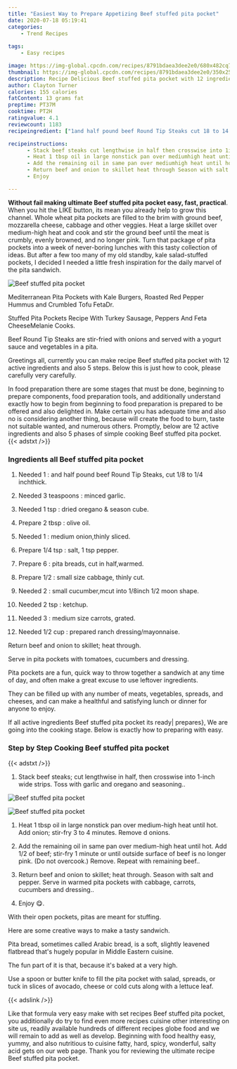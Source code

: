 ```yaml
---
title: "Easiest Way to Prepare Appetizing Beef stuffed pita pocket"
date: 2020-07-18 05:19:41
categories:
    - Trend Recipes
    
tags:
    - Easy recipes

image: https://img-global.cpcdn.com/recipes/8791bdaea3dee2e0/680x482cq70/beef-stuffed-pita-pocket-recipe-main-photo.jpg
thumbnail: https://img-global.cpcdn.com/recipes/8791bdaea3dee2e0/350x250cq70/beef-stuffed-pita-pocket-recipe-main-photo.jpg
description: Recipe Delicious Beef stuffed pita pocket with 12 ingredients and 5 stages of easy cooking.
author: Clayton Turner
calories: 155 calories
fatContent: 13 grams fat
preptime: PT37M
cooktime: PT2H
ratingvalue: 4.1
reviewcount: 1183
recipeingredient: ["1and half pound beef Round Tip Steaks cut 18 to 14 inchthick", "3 teaspoonsminced garlic", "1 tspdried oregano  season cube", "2 tbspolive oil", "1medium onionthinly sliced", "1/4 tspsalt 1 tsp pepper", "6pita breads cut in halfwarmed", "1/2small size cabbage thinly cut", "2small cucumbermcut into 18inch 12 moon shape", "2 tspketchup", "3medium size carrots grated", "1/2 cupprepared ranch dressingmayonnaise"]

recipeinstructions: 
      - Stack beef steaks cut lengthwise in half then crosswise into 1inch wide strips Toss with garlic and oregano and seasoning 
      - Heat 1 tbsp oil in large nonstick pan over mediumhigh heat until hot Add onion stirfry 3 to 4 minutes Remove d onions 
      - Add the remaining oil in same pan over mediumhigh heat until hot Add 12 of beef stirfry 1 minute or until outside surface of beef is no longer pink Do not overcook Remove Repeat with remaining beef 
      - Return beef and onion to skillet heat through Season with salt and pepper Serve in warmed pita pockets with cabbage carrots cucumbers and dressing 
      - Enjoy 

---
```




**Without fail making ultimate Beef stuffed pita pocket easy, fast, practical**. When you hit the LIKE button, its mean you already help to grow this channel. Whole wheat pita pockets are filled to the brim with ground beef, mozzarella cheese, cabbage and other veggies. Heat a large skillet over medium-high heat and cook and stir the ground beef until the meat is crumbly, evenly browned, and no longer pink. Turn that package of pita pockets into a week of never-boring lunches with this tasty collection of ideas. But after a few too many of my old standby, kale salad-stuffed pockets, I decided I needed a little fresh inspiration for the daily marvel of the pita sandwich.


![Beef stuffed pita pocket](https://img-global.cpcdn.com/recipes/8791bdaea3dee2e0/680x482cq70/beef-stuffed-pita-pocket-recipe-main-photo.jpg "Beef stuffed pita pocket")



Mediterranean Pita Pockets with Kale Burgers, Roasted Red Pepper Hummus and Crumbled Tofu FetaDr.

Stuffed Pita Pockets Recipe With Turkey Sausage, Peppers And Feta CheeseMelanie Cooks.

Beef Round Tip Steaks are stir-fried with onions and served with a yogurt sauce and vegetables in a pita.


Greetings all, currently you can make recipe Beef stuffed pita pocket with 12 active ingredients and also 5 steps. Below this is just how to cook, please carefully very carefully.

In food preparation there are some stages that must be done, beginning to prepare components, food preparation tools, and additionally understand exactly how to begin from beginning to food preparation is prepared to be offered and also delighted in. Make certain you has adequate time and also no is considering another thing, because will create the food to burn, taste not suitable wanted, and numerous others. Promptly, below are 12 active ingredients and also 5 phases of simple cooking Beef stuffed pita pocket.
{{< adstxt />}}

### Ingredients all Beef stuffed pita pocket


1. Needed 1 : and half pound beef Round Tip Steaks, cut 1/8 to 1/4 inchthick.

1. Needed 3 teaspoons : minced garlic.

1. Needed 1 tsp : dried oregano &amp; season cube.

1. Prepare 2 tbsp : olive oil.

1. Needed 1 : medium onion,thinly sliced.

1. Prepare 1/4 tsp : salt, 1 tsp pepper.

1. Prepare 6 : pita breads, cut in half,warmed.

1. Prepare 1/2 : small size cabbage, thinly cut.

1. Needed 2 : small cucumber,mcut into 1/8inch 1/2 moon shape.

1. Needed 2 tsp : ketchup.

1. Needed 3 : medium size carrots, grated.

1. Needed 1/2 cup : prepared ranch dressing/mayonnaise.


Return beef and onion to skillet; heat through.

Serve in pita pockets with tomatoes, cucumbers and dressing.

Pita pockets are a fun, quick way to throw together a sandwich at any time of day, and often make a great excuse to use leftover ingredients.

They can be filled up with any number of meats, vegetables, spreads, and cheeses, and can make a healthful and satisfying lunch or dinner for anyone to enjoy.


If all active ingredients Beef stuffed pita pocket its ready| prepares}, We are going into the cooking stage. Below is exactly how to preparing with easy.

### Step by Step Cooking Beef stuffed pita pocket

{{< adstxt />}}


1. Stack beef steaks; cut lengthwise in half, then crosswise into 1-inch wide strips. Toss with garlic and oregano and seasoning..



![Beef stuffed pita pocket](https://img-global.cpcdn.com/steps/cc4e3bd530d8f0b0/160x128cq70/beef-stuffed-pita-pocket-recipe-step-1-photo.jpg" "Beef stuffed pita pocket")

![Beef stuffed pita pocket](https://img-global.cpcdn.com/steps/3d207e7f06c31a0d/160x128cq70/beef-stuffed-pita-pocket-recipe-step-1-photo.jpg" "Beef stuffed pita pocket")



1. Heat 1 tbsp oil in large nonstick pan over medium-high heat until hot. Add onion; stir-fry 3 to 4 minutes. Remove d onions.



1. Add the remaining oil in same pan over medium-high heat until hot. Add 1/2 of beef; stir-fry 1 minute or until outside surface of beef is no longer pink. (Do not overcook.) Remove. Repeat with remaining beef..



1. Return beef and onion to skillet; heat through. Season with salt and pepper. Serve in warmed pita pockets with cabbage, carrots, cucumbers and dressing..



1. Enjoy 😋.




With their open pockets, pitas are meant for stuffing.

Here are some creative ways to make a tasty sandwich.

Pita bread, sometimes called Arabic bread, is a soft, slightly leavened flatbread that&#39;s hugely popular in Middle Eastern cuisine.

The fun part of it is that, because it&#39;s baked at a very high.

Use a spoon or butter knife to fill the pita pocket with salad, spreads, or tuck in slices of avocado, cheese or cold cuts along with a lettuce leaf.


{{< adslink />}}

Like that formula very easy make with set recipes Beef stuffed pita pocket, you additionally do try to find even more recipes cuisine other interesting on site us, readily available hundreds of different recipes globe food and we will remain to add as well as develop. Beginning with food healthy easy, yummy, and also nutritious to cuisine fatty, hard, spicy, wonderful, salty acid gets on our web page. Thank you for reviewing the ultimate recipe Beef stuffed pita pocket.
